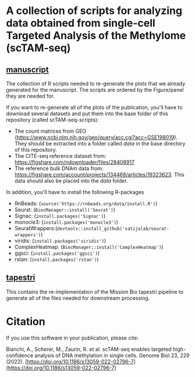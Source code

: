 # A collection of scripts for analyzing data obtained from single-cell Targeted Analysis of the Methylome (scTAM-seq)

## [manuscript](manuscript)
The collection of R scripts needed to re-generate the plots that we already generated for the manuscript. The scripts are ordered by the Figure/panel they are needed for.

If you want to re-generate all of the plots of the publication, you'll have to download several datasets and put them into the base folder of this repository (called scTAM-seq-scripts):
- The count matrices from GEO (https://www.ncbi.nlm.nih.gov/geo/query/acc.cgi?acc=GSE198019). They should be extracted into a folder called *data* in the base directory of this repository.
- The CITE-seq reference dataset from: https://figshare.com/ndownloader/files/28408917
- The reference bulk DNAm data from: https://figshare.com/account/projects/134468/articles/19323623. This data should also be placed into the *data* folder.

In addition, you'll have to install the following R-packages
- RnBeads: (```source('https://rnbeads.org/data/install.R')```)
- Seurat: (```BiocManager::install('Seurat')```)
- Signac: (```install.packages('Signac')```)
- monocle3: (```install.packages('monocle3')```)
- SeuratWrappers:(```devtools::install_github('satijalab/seurat-wrappers')```)
- viridis: (```install.packages('viridis')```)
- ComplexHeatmap: (```BiocManager::install('ComplexHeatmap')```)
- ggsci: (```install.packages('ggsci')```)
- rstan: (```install.packages('rstan')```)

## [tapestri](tapestri)
This contains the re-implementation of the Mission Bio tapestri pipeline to generate all of the files needed for downstream processing.

# Citation

If you use this software in your publication, please cite:

Bianchi, A., Scherer, M., Zaurin, R. et al. scTAM-seq enables targeted high-confidence analysis of DNA methylation in single cells. Genome Biol 23, 229 (2022). [https://doi.org/10.1186/s13059-022-02796-7](https://doi.org/10.1186/s13059-022-02796-7)
